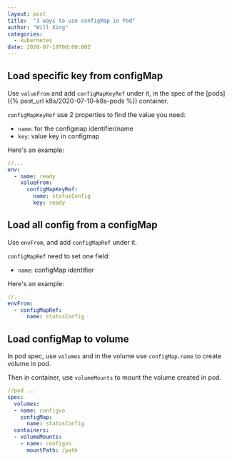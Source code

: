 ```yaml
---
layout: post
title:  "3 ways to use configMap in Pod"
author: "Will Xing"
categories:
  - kubernetes
date: 2020-07-19T00:00:00Z
---
```


## Load specific key from configMap

Use `valueFrom` and add `configMapKeyRef` under it, in the spec of the [pods]({% post_url k8s/2020-07-10-k8s-pods %}) container.

`configMapKeyRef` use 2 properties to find the value you need:
- `name`: for the configmap identifier/name
- `key`: value key in configmap

Here's an example:

```yaml
//...
env:
  - name: ready
    valueFrom:
      configMapKeyRef:
        name: statusConfig
        key: ready
```

## Load all config from a configMap

Use `envFrom`, and add `configMapRef` under it.

`configMapRef` need to set one field:
- `name`: configMap identifier

Here's an example:

```yaml
//...
envFrom:
  - configMapRef:
      name: statusConfig
```

## Load configMap to volume

In pod spec, use `volumes` and in the volume use `configMap.name` to create volume in pod.

Then in container, use `volumeMounts` to mount the volume created in pod.

```yaml
//pod ...
spec:
  volumes:
  - name: configvo
    configMap:
      name: statusConfig
  containers:
  - volumeMounts:
    - name: configvo
      mountPath: /path
```
